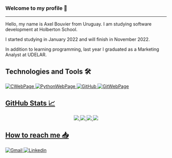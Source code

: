 ### Welcome to my profile 👋
<hr>

  Hello, my name is Axel Bouvier from Uruguay. I am studying software development at Holberton School.
  
  I started studying in January 2022 and will finish in November 2022.
  
  In addition to learning programming, last year I graduated as a Marketing Analyst at UDELAR.


## Technologies and Tools &#128736;

<a href="https://www.cprogramming.com/">
  <img alt="CWebPage" src="https://img.shields.io/badge/C-00599C?style=for-the-badge&logo=c&logoColor=white">
<a href="https://www.python.org/">
  <img alt="PythonWebPage" src="https://img.shields.io/badge/Python-3776AB?style=for-the-badge&logo=python&logoColor=white">
<img alt="GitHub" src="https://img.shields.io/badge/GitHub-100000?style=for-the-badge&logo=github&logoColor=white">
<a href="https://git-scm.com/">
  <img alt="GitWebPage" src="https://img.shields.io/badge/GIT-E44C30?style=for-the-badge&logo=git&logoColor=white">
  
## GitHub Stats &#128200;
  
  <div align="center">
    <img src="https://github-readme-stats.vercel.app/api?username=AxelBouvierM&theme=tokyonight">
    <img src="http://github-readme-streak-stats.herokuapp.com?user=AxelBouvierM&theme=tokyonight&date_format=M%20j%5B%2C%20Y%5D">
    <img src="https://github-readme-stats.vercel.app/api/top-langs/?username=AxelBouvierM&layout=compact&theme=tokyonight">
    <img src="https://activity-graph.herokuapp.com/graph?username=AxelBouvierM&theme=elegant">
  </div>
  
## How to reach me &#x1F4E5;
  
  <a href="axelbouvierm@gmail.com">
    <img alt="Gmail" src="https://img.shields.io/badge/Gmail-D14836?style=for-the-badge&logo=gmail&logoColor=white">
  <a href="https://www.linkedin.com/in/axel-bouvier-172b76214/">
    <img alt="Linkedin" src="https://img.shields.io/badge/LinkedIn-0077B5?style=for-the-badge&logo=linkedin&logoColor=white">
